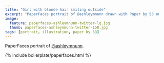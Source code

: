 ```yaml
---
title: "Girl with blonde hair smiling outside"
excerpt: "PaperFaces portrait of @ashleymnunn drawn with Paper by 53 on an iPad."
image: 
  feature: paperfaces-ashleymnunn-twitter-lg.jpg
  thumb: paperfaces-ashleymnunn-twitter-150.jpg
tags: [portrait, illustration, paper by 53]
---
```


PaperFaces portrait of [@ashleymnunn](http://twitter.com/ashleymnunn).

{% include boilerplate/paperfaces.html %}